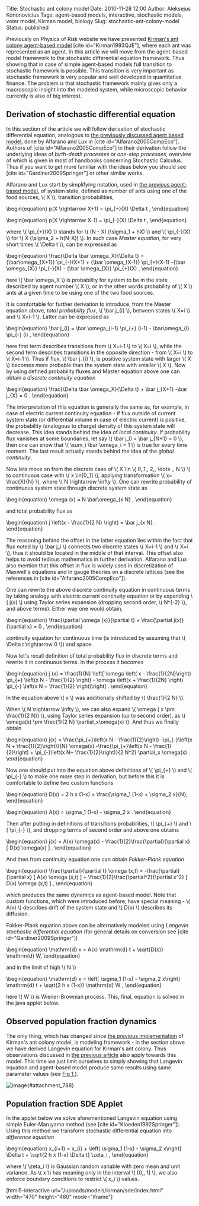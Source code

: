 Title: Stochastic ant colony model
Date: 2010-11-28 12:00
Author: Aleksejus Kononovicius
Tags: agent-based models, interactive, stochastic models, voter model, Kirman model, biology
Slug: stochastic-ant-colony-model
Status: published

Previously on Physics of Risk website we have
presented [Kirman's ant colony agent-based
model]({filename}/articles/2010/kirman-ants.md)
\[cite id="Kirman1993QJE"\], where each ant was represented as an agent.
In this article we will move from the agent-based model framework to the
stochastic differential equation framework. Thus showing that in case of
simple agent-based models full transition to stochastic framework is
possible. This transition is very important as stochastic framework is
very popular and well developed in quantitative finance. The problem is
that stochastic framework mainly gives only a macroscopic insight into
the modeled system, while microscopic behavior currently is also of big
interest.  
<!--more-->

Derivation of stochastic differential equation
----------------------------------------------

In this section of the article we will follow derivation of stochastic
differential equation, analogous to [the previously discussed agent
based
model]({filename}/articles/2010/kirman-ants.md),
done by Alfarano and Lux in \[cite id="Alfarano2005CompEco"\]. Authors
of \[cite id="Alfarano2005CompEco"\] in their derivation follow the
underlying ideas of *birth-death processes* or *one-step processes*,
overview of which is given in most of handbooks concerning Stochastic
Calculus. Thus if you want to get more familiar with the ideas below
you should see \[cite id="Gardiner2009Springer"\] or other similar works.

Alfarano and Lux start by simplifying notation, used in [the previous
agent-based
model]({filename}/articles/2010/kirman-ants.md),
of system state, defined as number of ants using one of the food
sources, \\\(  X \\\), transition probabilities,

\begin{equation}
 p(X \rightarrow X+1) = \pi\_{+}(X) \Delta t , 
\end{equation}

\begin{equation}
 p(X \rightarrow X-1) = \pi\_{-}(X) \Delta t , 
\end{equation}

where \\\(  \pi\_{+}(X)  \\\) stands for \\\(  (N - X) (\sigma\_1 + hX)  \\\) and \\\(  \pi\_{-}(X)  \\\) for \\\(  X (\sigma\_2 + h(N-X)) \\\). In such case *Master equation*, for very short times \\\( \Delta t \\\), can be expressed as

\begin{equation}
 \frac{\Delta \bar \omega\_X}{\Delta t} = {\bar\omega\_{X+1}} \pi\_{-}(X+1) + {\bar \omega\_{X-1}} \pi\_{+}(X-1) -{\bar \omega\_{X}} \pi\_{-}(X) - {\bar \omega\_{X}} \pi\_{+}(X) ,
\end{equation}

here \\\(  \bar \omega\_X \\\) is probability for system to be in the
state described by agent number \\\(  X \\\), or in the other words
probability of \\\(  X \\\) ants at a given time to be using one of the
two food sources.

It is comfortable for further derivation to introduce, from the Master
equation above, *total probability flux*, \\\(  \bar j\_{i} \\\),
between states \\\(  X=i \\\) and \\\(  X=i-1 \\\). Latter can be
expressed as

\begin{equation}
 \bar j\_{i} = \bar \omega\_{i-1} \pi\_{+} (i-1) - \bar\omega\_{i} \pi\_{-} (i) , 
\end{equation}

here first term describes transitions from \\\(  X=i-1 \\\) to \\\( X=i \\\), while the second term describes transitions in the opposite
direction - from \\\(  X=i \\\) to \\\(  X=i-1 \\\). Thus if flux, \\\( \bar j\_{i} \\\), is positive system state with larger \\\(  X \\\)
becomes more probable than the system state with smaller \\\(  X \\\).
Now by using defined probability fluxes and Master equation above one
can obtain a *discrete continuity equation*

\begin{equation}
 \frac{\Delta \bar \omega\_X}{\Delta t} + \bar j\_{X+1} -\bar j\_{X} = 0 . 
\end{equation}

The interpretation of this equation is generally the same as, for
example, in case of electric current continuity equation - if flux
outside of current system state (or differential volume in case of
electric current) is positive, the probability (analogous to charge)
density of this system state will decrease. This idea stands behind the
idea of *local continuity*. If probability flux vanishes at some
boundaries, let say \\\(  \bar j\_0 = \bar j\_{N+1} = 0 \\\), then one
can show that \\\(  \sum\_i \bar \omega\_i = 1 \\\) is true for every
time moment. The last result actually stands behind the idea of the
*global continuity*.

Now lets move on from the discrete case of \\\(  X \in \\\{ 0,\,1,\, 2,\, \dots ,\, N \\\} \\\)
to continuous case with \\\(  x \in\[0,\,1\] \\\), applying transformation
\\\(  x= \frac{X}{N} \\\), where \\\(  N \rightarrow \infty \\\). One can
rewrite probability of continuous system state through
discrete system state as

\begin{equation}
 \omega (x) = N \bar\omega\_{x N} , 
\end{equation}

and total probability flux as

\begin{equation}
 j \left(x - \frac{1}{2 N} \right) = \bar j\_{x N} . 
\end{equation}

The reasoning behind the offset in the latter equation lies within the
fact that flux noted by \\\(  \bar j\_i \\\) connects two discrete
states \\\(  X=i-1 \\\) and \\\(  X=i \\\), thus it should be located in
the middle of that interval. This offset also helps to avoid tedious
mathematics in further derivation. Alfarano and Lux also mention that
this offset in flux is widely used in discretization of Maxwell's
equations and in gauge theories on a discrete lattices (see the
references in \[cite id="Alfarano2005CompEco"\]).

One can rewrite the above discrete continuity equation in continuous
terms by taking analogy with electric current continuity equation or by
expanding \\\(  j(x) \\\) using Taylor series expansion (dropping second
order, \\\(  N^{-2}  \\\), and above terms). Either way one would
obtain,

\begin{equation}
 \frac{\partial \omega (x)}{\partial t} + \frac{\partial j(x)}{\partial x} = 0 , 
\end{equation}

continuity equation for continuous time (is introduced by assuming that
\\\(  \Delta t \rightarrow 0 \\\)) and space.

Now let's recall definition of total probability flux in discrete terms
and rewrite it in continuous terms. In the process it becomes

\begin{equation}
 j (x) = \frac{1}{N} \left\[ \omega \left( x - \frac{1}{2N}\right) \pi\_{+} \left(x N - \frac{1}{2} \right) - \omega \left(x + \frac{1}{2N} \right) \pi\_{-} \left(x N + \frac{1}{2} \right)\right\] . 
\end{equation}

In the equation above \\\(  x \\\) was additionally shifted by \\\( \frac{1}{2 N} \\\).

When \\\(  N \rightarrow \infty \\\), we can also expand \\\( \omega ( x \pm \frac{1}{2 N}) \\\), using Taylor series expansion (up to
second order), as \\\(  \omega(x) \pm \frac{1}{2 N} \partial\_x\omega(x) \\\). And thus we finally obtain

\begin{equation}
 j(x) = \frac{\pi\_{+}\left(x N - \frac{1}{2}\right) -\pi\_{-}\left(x N + \frac{1}{2}\right)}{N} \omega(x) -\frac{\pi\_{+}\left(x N - \frac{1}{2}\right) + \pi\_{-}\left(x N+ \frac{1}{2}\right)}{2 N^2} \partial\_x \omega(x) . 
\end{equation}

Now one should put into the equation above definitions of \\\( \pi\_{+} \\\) and \\\(  \pi\_{-} \\\) to make one more step in derivation,
but before this it is comfortable to define two custom functions

\begin{equation}
 D(x) = 2 h x (1-x) + \frac{\sigma\_1 (1-x) + \sigma\_2 x}{N},
\end{equation}

\begin{equation}
 A(x) = \sigma\_1 (1-x) - \sigma\_2 x . 
\end{equation}

Then after putting in definitions of transitions probabilities, \\\( \pi\_{+} \\\) and \\\(  \pi\_{-} \\\), and dropping terms of second order
and above one obtains

\begin{equation}
 j(x) = A(x) \omega(x) - \frac{1}{2}\frac{\partial}{\partial x} \[ D(x) \omega(x) \] . 
\end{equation}

And then from continuity equation one can obtain *Fokker-Plank equation*

\begin{equation}
 \frac{\partial}{\partial t} \omega (x,t) = -\frac{\partial}{\partial x} \[ A(x) \omega (x,t) \] + \frac{1}{2}\frac{\partial^2}{\partial x^2} \[ D(x) \omega (x,t) \] , 
\end{equation}

which produces the same dynamics as agent-based model. Note that custom
functions, which were introduced before, have special meaning - \\\( A(x) \\\)
describes drift of the system state and \\\(  D(x) \\\) describes its
diffusion.

Fokker-Plank equation above can be alternatively modeled using *Langevin
stochastic differential equation* (for general details on conversion see
\[cite id="Gardiner2009Springer"\])

\begin{equation}
 \mathrm{d} x = A(x) \mathrm{d} t + \sqrt{D(x)} \mathrm{d} W, 
\end{equation}

and in the limit of high \\\(  N \\\)

\begin{equation}
 \mathrm{d} x = \left\[ \sigma\_1 (1-x) - \sigma\_2 x\right\] \mathrm{d} t + \sqrt{2 h x (1-x)} \mathrm{d} W , 
\end{equation}

here \\\(  W \\\) is Wiener-Brownian process. This, final, equation is
solved in the java applet below.

Observed population fraction dynamics
-------------------------------------

The only thing, which has changed since [the previous
implementation]({filename}/articles/2010/kirman-ants.md)
of Kirman's ant colony model, is modeling framework - in the section
above we have derived Langevin equation for Kirman's ant colony. Thus
observations discussed in [the previous
article]({filename}/articles/2010/kirman-ants.md)
also apply towards this model. This time we just limit ourselves to
simply showing that Langevin equation and agent-based model produce same
results using same parameter values (see [Fig 1.](#attachment_788)).

![image]({static}/uploads/2010/stochastic-ant-colony-model.png "Comparison of probability density function (a) and power
spectral density (b) of external observable, x, time series, which were
produced by agent-based model (points) and stochastic model (lines).
Parameters are set as follows: \\\( h=1 \\\) (same in all cases), \\\( \sigma\_1 =0.2 \\\) (red
points, blue lines), \\\( \sigma\_1 =16 \\\) (magenta points, cyan lines), \\\( \sigma\_2=5 \\\) (same
in all
cases)."){#attachment_788} 

Population fraction SDE Applet
------------------------------

In the applet below we solve aforementioned Langevin equation using
simple Euler-Maruyama method (see \[cite id="Kloeden1992Springer"\]).
Using this method we transform stochastic differential equation into
*difference equation*

\begin{equation}
 x\_{i+1} = x\_{i} + \left\[ \sigma\_1 (1-x) - \sigma\_2 x\right\] \Delta t + \sqrt{2 h x (1-x) \Delta t} \zeta\_i , 
\end{equation}

where \\\(  \zeta\_i  \\\) is Gaussian random variable with zero mean
and unit variance. As \\\(  x \\\) has meaning only in the interval
\\\(  \[0,\, 1\] \\\), we also enforce boundary conditions to restrict
\\\(  x\_i \\\) values.

[html5-interactive
url="/uploads/models/kirman/sde/index.html"
width="470" height="480" mode="iframe"]

